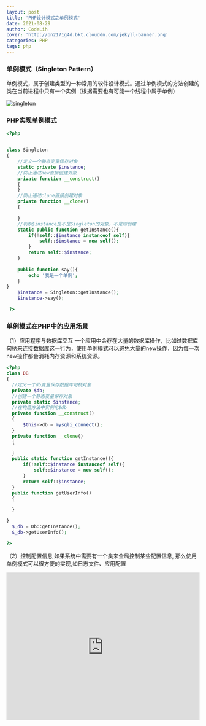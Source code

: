 ```yaml
---
layout: post
title: 'PHP设计模式之单例模式'
date: 2021-08-29
author: CodeLih
cover: 'http://on2171g4d.bkt.clouddn.com/jekyll-banner.png'
categories: PHP
tags: php
---
```


### 单例模式（Singleton Pattern）

单例模式，属于创建类型的一种常用的软件设计模式。通过单例模式的方法创建的类在当前进程中只有一个实例（根据需要也有可能一个线程中属于单例）

![singleton](http://hi.csdn.net/attachment/201112/20/0_1324361827jKWG.gif "单例")

### PHP实现单例模式

```php
<?php 


class Singleton
{
	//定义一个静态变量保存对象
	static private $instance;
	//防止通过new直接创建对象
	private function __construct()
	{
	}
	//防止通过clone直接创建对象
	private function __clone()
	{

	}
	//判断$instance是不是Singleton的对象，不是则创建
	static public function getInstance(){
		if(!self::$instance instanceof self){
			self::$instance = new self();
		}
		return self::$instance;
	}
	
	public function say(){
		echo '我是一个单例';
	}
}
 	$instance = Singleton::getInstance();
	$instance->say();

 ?>
  ``` 


### 单例模式在PHP中的应用场景
（1）应用程序与数据库交互
  一个应用中会存在大量的数据库操作，比如过数据库句柄来连接数据库这一行为，使用单例模式可以避免大量的new操作，因为每一次new操作都会消耗内存资源和系统资源。
  ```php
<?php
  class DB
{
	//定义一个db变量保存数据库句柄对象
	private $db;
	//创建一个静态变量保存对象
	private static $instance;
	//在构造方法中实例化$db
	private function __construct()
	{
		$this->db = mysqli_connect();
	}
	private function __clone()
	{

	}
	public static function getInstance(){
		if(!self::$instance instanceof self){
			self::$instance = new self();
		}
		return self::$instance;
	}
	public function getUserInfo()
	{

	}

}
	$_db = Db::getInstance();
	$_db->getUserInfo();

 ?>
   ```
（2）控制配置信息
 如果系统中需要有一个类来全局控制某些配置信息, 那么使用单例模式可以很方便的实现,如日志文件、应用配置


<iframe type="text/html" width="100%" height="385" src="http://www.youtube.com/embed/gfmjMWjn-Xg" frameborder="0"></iframe>